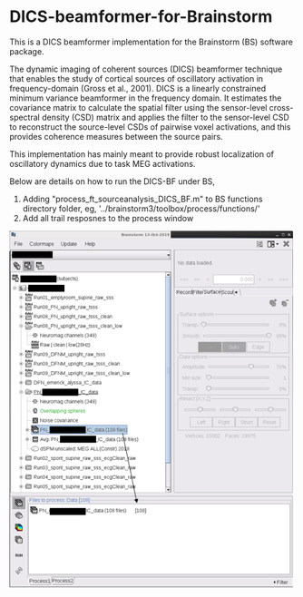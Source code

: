 # DICS-beamformer-for-Brainstorm
This is a DICS beamformer implementation for the Brainstorm (BS) software package.

The dynamic imaging of coherent sources (DICS) beamformer technique that enables the study of cortical sources of oscillatory activation in frequency-domain (Gross et al., 2001). DICS is a linearly constrained minimum variance beamformer in the frequency domain. It estimates the covariance matrix to calculate the spatial filter using the sensor-level cross-spectral density (CSD) matrix and applies the filter to the sensor-level CSD to reconstruct the source-level CSDs of pairwise voxel activations, and this provides coherence measures between the source pairs.

This implementation has mainly meant to provide robust localization of oscillatory dynamics due to task MEG activations.

Below are details on how to run the DICS-BF under BS,
1. Adding "process_ft_sourceanalysis_DICS_BF.m" to BS functions directory folder, eg, '../brainstorm3/toolbox/process/functions/'
2. Add all trail resposnes to the process window

<img src="images/1_screenshot.png" width="500">

